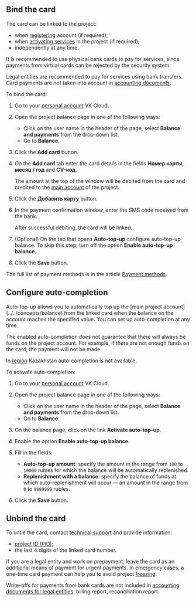 ## Bind the card

The card can be linked to the project:

- when [registering](/en/additionals/start/account-registration) account (if required);
- when [activating services](/en/tools-for-using-services/account/service-management/activation) in the project (if required);
- independently at any time.

It is recommended to use physical bank cards to pay for services, since payments from virtual cards can be rejected by the security system.

<info>

Legal entities are recommended to pay for services using bank transfers. Card payments are not taken into account in [accounting documents](../../concepts/report#legal_entities).

</info>

To bind the card:

1. Go to your [personal account](https://cloud.vk.com/app/en/) VK Cloud.
1. Open the project balance page in one of the following ways:

    - Click on the user name in the header of the page, select **Balance and payments** from the drop-down list.
    - Go to **Balance**.

1. Click the **Add card** button.
1. On the **Add card** tab enter the card details in the fields **Номер карты**, **месяц / год** and **CV-код**.

    The amount at the top of the window will be debited from the card and credited to the [main account](../../concepts/balance) of the project.

1. Click the **Добавить карту** button.
1. In the payment confirmation window, enter the SMS code received from the bank.

    After successful debiting, the card will be linked.

1. (Optional) On the tab that opens **Auto-top-up** configure auto-top-up balance. To skip this step, turn off the option **Enable auto-top-up balance**.
1. Click the **Save** button.

<info>

The full list of payment methods is in the article [Payment methods](../../concepts/payment-methods).

</info>

## Configure auto-completion

Auto-top-up allows you to automatically top up the [main project account] (../../concepts/balance) from the linked card when the balance on the account reaches the specified value. You can set up auto-completion at any time.

The enabled auto-completion does not guarantee that there will always be funds on the project account. For example, if there are not enough funds on the card, the payment will not be made.

<warn>

In [region](/en/base/account/concepts/regions) Kazakhstan auto-completion is not available.

</warn>

To activate auto-completion:

1. Go to your [personal account](https://cloud.vk.com/app/en/) VK Cloud.
1. Open the project balance page in one of the following ways:

    - Click on the user name in the header of the page, select **Balance and payments** from the drop-down list.
    - Go to **Balance**.

1. On the balance page, click on the link **Activate auto-top-up**.
1. Enable the option **Enable auto-top-up balance**.
1. Fill in the fields:

    - **Auto-top-up amount**: specify the amount in the range from `100` to `10000` rubles for which the balance will be automatically replenished.
    - **Replenishment with a balance**: specify the balance of funds at which auto-replenishment will occur — an amount in the range from `0` to `9999999` rubles.

1. Click the **Save** button.

## Unbind the card

To untie the card, contact [technical support](/en/contacts) and provide information:

- [project ID (PID)](/en/tools-for-using-services/account/service-management/project-settings/manage#getting_the_project_id);
- the last 4 digits of the linked card number.

<info>

If you are a legal entity and work on prepayment, leave the card as an additional means of payment for urgent payments. In emergency cases, a one-time card payment can help you to avoid project [freezing](/en/base/account/concepts/projects#automatic_freezing_of_the_project).

Write-offs for payments from bank cards are not included in [accounting documents for legal entities](../../concepts/report#composition_of_accounting_documents_55c18d7): billing report, reconciliation report.

</info>
